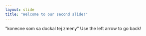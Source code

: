 ```yaml
---
layout: slide
title: "Welcome to our second slide!"
---
```

"konecne som sa dockal tej zmeny"
Use the left arrow to go back!
